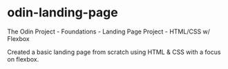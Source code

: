 # odin-landing-page

The Odin Project - Foundations - Landing Page Project - HTML/CSS w/ Flexbox

Created a basic landing page from scratch using HTML & CSS with a focus on flexbox.